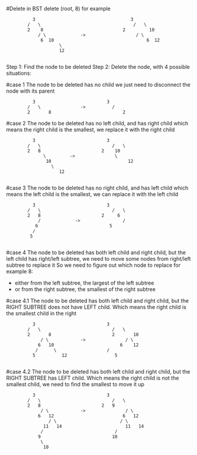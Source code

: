 #Delete in BST
delete (root, 8) for example  

```
		  3									   3
		/	\							     	/	\
		2	 8							    2	      10
			/ \				->					 / \
		     6  10									 6  12
		     		\								
		     		12
	
```
Step 1: Find the node to be deleted
Step 2: Delete the node, with 4 possible situations:
	  
#case 1
The node to be deleted has no child
we just need to disconnect the node with its parent
   
```
		  3							  3			
		/   \				->			/   
	    2		8	     					2

```
#case 2
The node to be deleted has no left child, and has right child
which means the right child is the smallest, we replace it with the right child

```		 
		  3							  3			
		/   \							/   \
		2	8					    2    10
		      \			->				 \
		       10							  12
		         \
		     	    12
		     	    
```

#case 3
The node to be deleted has no right child, and has left child
which means the left child is the smallest, we can replace it with the left child

```		 
		  3							  3			
		/   \							/   \
		2	8					    2     6
		    / 		      ->			    /
		   6  						   5  
		  /
		 5        	    
		     	    
```


#case 4
The node to be deleted has both left child and right child, but the left child has right/left subtree, we need to move some nodes from right/left subtree to replace it
So we need to figure out which node to replace for example 8:
- either from the left subtree, the largest of the left subtree
- or from the right subtree, the smallest of the right subtree

#case 4.1
The node to be deleted has both left child and right child, but the RIGHT SUBTREE does not have LEFT child.
Which means the right child is the smallest child in the right

```		 
		  3							  3			
		/   \							/   \
	    2		8					    2		10						
		     / \			->			     / \	
		    6   10						   6    12
		   /      \					  /
		  5  	     12					 5
		     	    
```

#case 4.2
The node to be deleted has both left child and right child, but the RIGHT SUBTREE has LEFT child.
Which means the right child is not the smallest child, we need to find the smallest to move it up

```		 
		  3							  3			
		/   \							/   \
		2	8						2	9
		     / \			->			     / \	
		    6   12						    6   12
		        / \						   / \
		      11   14						 11   14	
		     / 							 / 
		    9 							10
		     \
		      10 	    
```
		     
		     
		     		
		     		